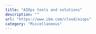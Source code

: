 ```yaml
---
title: "AIOps tools and solutions"
description: ""
url: "https://www.ibm.com/cloud/aiops"
category: "Miscellaneous"
---
```

